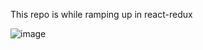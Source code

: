 This repo is while ramping up in react-redux

![image](https://user-images.githubusercontent.com/8996712/129447434-5993cfbd-3090-4e10-bffb-4345adcc778b.png)

